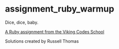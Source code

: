 assignment_ruby_warmup
======================

Dice, dice, baby.

[A Ruby assignment from the Viking Codes School](http://www.vikingcodeschool.com)

Solutions created by Russell Thomas